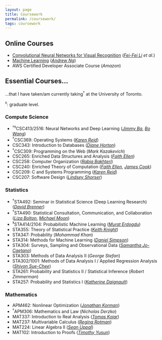```yaml
---
layout: page
title: Coursework
permalink: /coursework/
tags: coursework 
---
```


<style>
    ul {
      margin-bottom: 0;
    }
</style>


## Online Courses

- [Convolutional Neural Networks for Visual Recognition](http://cs231n.stanford.edu/) ([*Fei-Fei Li*](https://profiles.stanford.edu/fei-fei-li) *et al.*)
- [Machine Learning](http://cs229.stanford.edu/) ([*Andrew Ng*](https://www.andrewng.org/))
- AWS Certified Developer Associate Course (*Amazon*)

## Essential Courses...

...that I have taken/am currently taking<sup>†</sup> at the University of Toronto.

<sup>‡</sup>: graduate level.


### Compute Science

- <sup>†‡</sup>CSC413/2516: Neural Networks and Deep Learning ([*Jimmy Ba*](http://jimmylba.github.io/), [*Bo Wang*](https://vectorinstitute.ai/team/bo-wang/))
- <sup>†</sup>CSC369: Operating Systems ([*Karen Reid*](https://www.cs.toronto.edu/~reid/))
- CSC343: Introduction to Databases ([*Diane Horton*](https://www.cs.toronto.edu/~dianeh/))
- <sup>†</sup>CSC309: Programming on the Web (*Mark Kazakevich*)
- CSC265: Enriched Data Structures and Analysis ([*Faith Ellen*](http://www.cs.toronto.edu/~faith/))
	<!-- - The most difficult course I've ever taken. Advanced data structures (e.g. leaf-oriented non-blocking binary search trees) are covered with in-depth details. Topics include randomized algorithms, amortized analysis, heaps, graph representations, and minimum spanning trees. -->
- CSC258: Computer Organization ([*Rabia Bakhteri*](http://www.cs.toronto.edu/~rbakhteri/))
- CSC240: Enriched Theory of Computation ([*Faith Ellen*](http://www.cs.toronto.edu/~faith/), [*James Cook*](http://www.falsifian.org/))
- CSC209: C and Systems Programming ([*Karen Reid*](https://www.cs.toronto.edu/~reid/))
- CSC207: Software Design ([*Lindsey Shorser*](http://www.math.toronto.edu/cms/people/faculty/shorser-lindsey/))

### Statistics

- <sup>†</sup>STA492: Seminar in Statistical Science (Deep Learning Research) ([*David Brenner*](https://www.statistics.utoronto.ca/people/directories/all-faculty/david-brenner))
- <sup>†</sup>STA490: Statistical Consultation, Communication, and Collaboration ([*Liza Bolton*](https://www.statistics.utoronto.ca/people/directories/all-faculty/liza-bolton), [*Michael Moon*](https://www.statistics.utoronto.ca/people/directories/graduate-students/michael-jongho-moon))
- <sup>‡</sup>STA414/2104: Probabilistic Machine Learning ([*Murat Erdogdu*](http://www.cs.toronto.edu/~erdogdu/))
	<!-- - Topics include naive Bayes, stochastic variational inference, Marko chain Monte Carlo, and GANs. -->
- STA355: Theory of Statistical Practice ([*Keith Knight*](http://www.utstat.utoronto.ca/keith/home.html))
- STA347: Probability (*Mohammad Khan*)
- STA314: Methods for Machine Learning ([*Daniel Simpson*](https://dpsimpson.github.io/))
- STA304: Surveys, Sampling and Observational Data ([*Samantha Jo-Caetano*](https://www.statistics.utoronto.ca/people/directories/all-faculty/samantha-jo-caetano))
- STA303: Methods of Data Analysis II (*George Stefan*)
- STA302/1001: Methods of Data Analysis I / Applied Regression Analysis ([*Shivon Sue-Chee*](https://www.statistics.utoronto.ca/people/directories/all-faculty/shivon-sue-chee))
- STA261: Probability and Statistics II / Statistical Inference (*Robert Zimmerman*)
- STA257: Probability and Statistics I ([*Katherine Daignault*](https://www.statistics.utoronto.ca/people/directories/all-faculty/katherine-daignault))

### Mathematics
- APM462: Nonlinear Optimization ([*Jonathan Korman*](https://www.math.toronto.edu/jkorman/))
- <sup>†</sup>APM306: Mathematics and Law (*Nicholas Derzko*)
- MAT337: Introduction to Real Analysis ([*Tomas Kojar*](https://www.math.toronto.edu/cms/people/students/graduate/kojar-tomas/))
- MAT237: Multivariable Calculus ([*Regina Rotman*](http://www.math.toronto.edu/rina/))
- MAT224: Linear Algebra II ([*Sean Uppal*](http://www.math.utoronto.ca/cms/people/faculty/uppal-sean2/))
- MAT102: Introduction to Proofs ([*Timothy Yusun*](https://tjyusun.com/))
